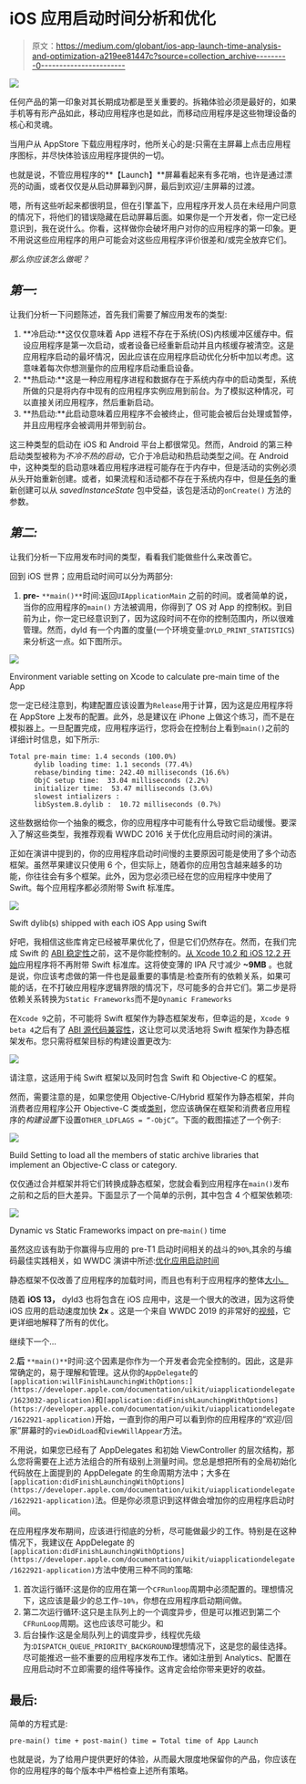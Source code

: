 # iOS 应用启动时间分析和优化

> 原文：<https://medium.com/globant/ios-app-launch-time-analysis-and-optimization-a219ee81447c?source=collection_archive---------0----------------------->

![](img/fdb85bba1a31d86a660c66ed0ac6149e.png)

任何产品的第一印象对其长期成功都是至关重要的。拆箱体验必须是最好的，如果手机等有形产品如此，移动应用程序也是如此，而移动应用程序是这些物理设备的核心和灵魂。

当用户从 AppStore 下载应用程序时，他所关心的是:只需在主屏幕上点击应用程序图标，并尽快体验该应用程序提供的一切。

也就是说，不管应用程序的**【Launch】**屏幕看起来有多花哨，也许是通过漂亮的动画，或者仅仅是从启动屏幕到闪屏，最后到欢迎/主屏幕的过渡。

嗯，所有这些听起来都很明显，但在引擎盖下，应用程序开发人员在未经用户同意的情况下，将他们的错误隐藏在启动屏幕后面。如果你是一个开发者，你一定已经意识到，我在说什么。你看，这样做你会破坏用户对你的应用程序的第一印象。更不用说这些应用程序的用户可能会对这些应用程序评价很差和/或完全放弃它们。

*那么你应该怎么做呢？*

## *第一:*

让我们分析一下问题陈述，首先我们需要了解应用发布的类型:

1.  **冷启动:**这仅仅意味着 App 进程不存在于系统(OS)内核缓冲区缓存中。假设应用程序是第一次启动，或者设备已经重新启动并且内核缓存被清空。这是应用程序启动的最坏情况，因此应该在应用程序启动优化分析中加以考虑。这意味着每次你想测量你的应用程序启动重启设备。
2.  **热启动:**这是一种应用程序进程和数据存在于系统内存中的启动类型，系统所做的只是将内存中现有的应用程序实例应用到前台。为了模拟这种情况，可以直接关闭应用程序，然后重新启动。
3.  **热启动:**此启动意味着应用程序不会被终止，但可能会被后台处理或暂停，并且应用程序会被调用并带到前台。

这三种类型的启动在 iOS 和 Android 平台上都很常见。然而，Android 的第三种启动类型被称为*不冷不热的启动*，它介于冷启动和热启动类型之间。在 Android 中，这种类型的启动意味着应用程序进程可能存在于内存中，但是活动的实例必须从头开始重新创建。或者，如果流程和活动都不存在于系统内存中，但是[任务](https://developer.android.com/guide/components/activities/tasks-and-back-stack.html)的重新创建可以从 *savedInstanceState* 包中受益，该包是活动的`onCreate()` 方法的参数。

## *第二:*

让我们分析一下应用发布时间的类型，看看我们能做些什么来改善它。

回到 iOS 世界；应用启动时间可以分为两部分:

1.  **pre-** `**main()**`时间:返回`UIApplicationMain` 之前的时间。或者简单的说，当你的应用程序的`main()` 方法被调用，你得到了 OS 对 App 的控制权。到目前为止，你一定已经意识到了，因为这段时间不在你的控制范围内，所以很难管理。然而，dyld 有一个内置的度量(一个环境变量:`DYLD_PRINT_STATISTICS`)来分析这一点。如下图所示。

![](img/c8884f226883d6646f4d85e7cb0fa162.png)

Environment variable setting on Xcode to calculate pre-main time of the App

您一定已经注意到，构建配置应该设置为`Release`用于计算，因为这是应用程序将在 AppStore 上发布的配置。此外，总是建议在 iPhone 上做这个练习，而不是在模拟器上。一旦配置完成，应用程序运行，您将会在控制台上看到`main()`之前的详细计时信息，如下所示:

```
Total pre-main time: 1.4 seconds (100.0%)
      dylib loading time: 1.1 seconds (77.4%)
      rebase/binding time: 242.40 milliseconds (16.6%)
      ObjC setup time:  33.04 milliseconds (2.2%)
      initializer time:  53.47 milliseconds (3.6%)
      slowest intializers :
      libSystem.B.dylib :  10.72 milliseconds (0.7%)
```

这些数据给你一个抽象的概念，你的应用程序中可能有什么导致它启动缓慢。要深入了解这些类型，我推荐观看 WWDC 2016 关于优化应用启动时间的演讲。

正如在演讲中提到的，你的应用程序启动时间慢的主要原因可能是使用了多个动态框架。虽然苹果建议只使用 6 个，但实际上，随着你的应用包含越来越多的功能，你往往会有多个框架。此外，因为您必须已经在您的应用程序中使用了 Swift。每个应用程序都必须附带 Swift 标准库。

![](img/b6614c2cdf6d264cc1f9274f966148b3.png)

Swift dylib(s) shipped with each iOS App using Swift

好吧，我相信这些库肯定已经被苹果优化了，但是它们仍然存在。然而，在我们完成 Swift 的 [ABI 稳定性](https://swift.org/blog/abi-stability-and-apple/)之前，这不是你能控制的。[从 Xcode 10.2 和 iOS 12.2 开始](https://developer.apple.com/documentation/xcode_release_notes/xcode_10_2_beta_2_release_notes/swift_5_release_notes_for_xcode_10_2_beta_2)应用程序将不再附带 Swift 标准库。这将使变薄的 IPA 尺寸减少 **~9MB** 。也就是说，你应该考虑做的第一件也是最重要的事情是:检查所有的依赖关系，如果可能的话，在不打破应用程序逻辑界限的情况下，尽可能多的合并它们。第二步是将依赖关系转换为`Static Frameworks`而不是`Dynamic Frameworks`

在`Xcode 9`之前，不可能将 Swift 框架作为静态框架发布，但幸运的是，`Xcode 9 beta 4`之后有了 [ABI 源代码兼容性](https://github.com/apple/swift/blob/master/docs/ABIStabilityManifesto.md)，这让您可以灵活地将 Swift 框架作为静态框架发布。您只需将框架目标的构建设置更改为:

![](img/3e3901372247a7063804586a84b1c64d.png)

请注意，这适用于纯 Swift 框架以及同时包含 Swift 和 Objective-C 的框架。

然而，需要注意的是，如果您使用 Objective-C/Hybrid 框架作为静态框架，并向消费者应用程序公开 Objective-C 类或[类别](https://developer.apple.com/library/content/documentation/General/Conceptual/DevPedia-CocoaCore/Category.html)，您应该确保在框架和消费者应用程序的*构建设置*下设置`OTHER_LDFLAGS = “-ObjC”`。下面的截图描述了一个例子:

![](img/1cee56615d938b02e6aa97b1be4ae83f.png)

Build Setting to load all the members of static archive libraries that implement an Objective-C class or category.

仅仅通过合并框架并将它们转换成静态框架，您就会看到应用程序在`main()`发布之前和之后的巨大差异。下面显示了一个简单的示例，其中包含 4 个框架依赖项:

![](img/02121f6a1ee4bb25411b21d0e1ab8f57.png)

Dynamic vs Static Frameworks impact on pre-`main()` time

虽然这应该有助于你赢得与应用的 pre-T1 启动时间相关的战斗的`90%`,其余的与编码最佳实践相关，如 WWDC 演讲中所述:[优化应用启动时间](https://developer.apple.com/videos/play/wwdc2016/406/)

静态框架不仅改善了应用程序的加载时间，而且也有利于应用程序的整体[大小。](/@avijeet.dutta13/ios-app-size-analysis-76206a18a666)

随着 **iOS 13，** dyld3 也将包含在 iOS 应用中，这是一个很大的改进，因为这将使 iOS 应用的启动速度加快 **2x** 。这是一个来自 WWDC 2019 的非常好的[视频](https://developer.apple.com/videos/play/wwdc2019/423/)，它更详细地解释了所有的优化。

继续下一个…

2.**后** `**main()**`时间:这个因素是你作为一个开发者会完全控制的。因此，这是非常确定的，易于理解和管理。这从你的`AppDelegate`的`[application:willFinishLaunchingWithOptions:](https://developer.apple.com/documentation/uikit/uiapplicationdelegate/1623032-application)`和`[application:didFinishLaunchingWithOptions](https://developer.apple.com/documentation/uikit/uiapplicationdelegate/1622921-application)`开始，一直到你的用户可以看到你的应用程序的“欢迎/回家”屏幕时的`viewDidLoad`和`viewWillAppear`方法。

不用说，如果您已经有了 AppDelegates 和初始 ViewController 的层次结构，那么您将需要在上述方法组合的所有级别上测量时间。您总是想把所有的全局初始化代码放在上面提到的 AppDelegate 的生命周期方法中；大多在`[application:didFinishLaunchingWithOptions](https://developer.apple.com/documentation/uikit/uiapplicationdelegate/1622921-application)`法。但是你必须意识到这样做会增加你的应用程序启动时间。

在应用程序发布期间，应该进行彻底的分析，尽可能做最少的工作。特别是在这种情况下，我建议在 AppDelegate 的`[application:didFinishLaunchingWithOptions](https://developer.apple.com/documentation/uikit/uiapplicationdelegate/1622921-application)`方法中使用三种不同的策略:

1.  首次运行循环:这是你的应用在第一个`CFRunloop`周期中必须配置的。理想情况下，这应该是最少的总工作`~10%`，你想在应用程序启动期间做。
2.  第二次运行循环:这只是主队列上的一个调度异步，但是可以推迟到第二个`CFRunLoop`周期。这也应该尽可能少。和
3.  后台操作:这是全局队列上的调度异步，线程优先级为:`DISPATCH_QUEUE_PRIORITY_BACKGROUND`理想情况下，这是您的最佳选择。尽可能推迟一些不重要的应用程序发布工作。诸如注册到 Analytics、配置在应用启动时不立即需要的组件等操作。这肯定会给你带来更好的收益。

## 最后:

简单的方程式是:

```
pre-main() time + post-main() time = Total time of App Launch
```

也就是说，为了给用户提供更好的体验，从而最大限度地保留你的产品，你应该在你的应用程序的每个版本中严格检查上述所有策略。